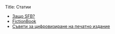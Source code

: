 Title: Статии

* [Защо SFB?](/articles/why-sfb)
* [FictionBook](/articles/fictionbook)
* [Съвети за цифровизиране на печатно издание](/articles/digitizing)
